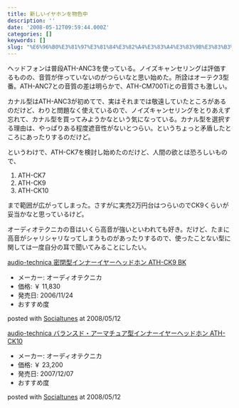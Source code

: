 ```yaml
---
title: 新しいイヤホンを物色中
description: ''
date: '2008-05-12T09:59:44.000Z'
categories: []
keywords: []
slug: "%E6%96%B0%E3%81%97%E3%81%84%E3%82%A4%E3%83%A4%E3%83%9B%E3%83%B3%E3%82%92%E7%89%A9%E8%89%B2%E4%B8%AD"
---
```

ヘッドフォンは普段ATH-ANC3を使っている。ノイズキャンセリングは評価するものの、音質が伴っていないのがつらいなと思い始めた。所詮はオーテク3型番。ATH-ANC7との音質の差は明らかで、ATH-CM700Tiとの音質さも激しい。

カナル型はATH-ANC3が初めてで、実はそれまでは敬遠していたところがあるのだけど、わりと問題なく使えているので、ノイズキャンセリングをとりあえず忘れて、カナル型を買ってみようかなという気になっている。カナル型を選択する理由は、やっぱりある程度遮音性がないとつらい。というちょっと矛盾したところにあったりするのだけど。

というわけで、ATH-CK7を検討し始めたのだけど、人間の欲とは恐ろしいもので、

1.  ATH-CK7
2.  ATH-CK9
3.  ATH-CK10

まで範囲が広がってしまった。さすがに実売2万円台はつらいのでCK9くらいが妥当かなと思っているけど。

オーディオテクニカの音はいくら高音が強いといわれても好き。だけど、たまに高音がシャリシャリなってしまうものがあったりするので、使ったことない型に関しては一度自分の耳で聞いてみることにしたい。

[audio-technica 密閉型インナーイヤーヘッドホン ATH-CK9 BK](http://www.amazon.co.jp/exec/obidos/ASIN/B000JYVWNG/qli-22/ref=nosim "audio-technica 密閉型インナーイヤーヘッドホン ATH-CK9 BK")

*   メーカー: オーディオテクニカ
*   価格: ￥ 11,830
*   発売日: 2006/11/24
*   おすすめ度

posted with [Socialtunes](http://socialtunes.net) at 2008/05/12

[audio-technica バランスド・アーマチュア型インナーイヤーヘッドホン ATH-CK10](http://www.amazon.co.jp/exec/obidos/ASIN/B000ZHU0H6/qli-22/ref=nosim "audio-technica バランスド・アーマチュア型インナーイヤーヘッドホン ATH-CK10")

*   メーカー: オーディオテクニカ
*   価格: ￥ 23,200
*   発売日: 2007/12/07
*   おすすめ度

posted with [Socialtunes](http://socialtunes.net) at 2008/05/12